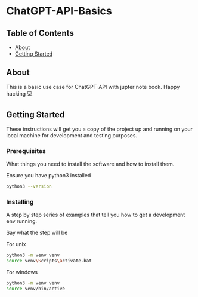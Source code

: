 # ChatGPT-API-Basics

## Table of Contents

- [About](#about)
- [Getting Started](#getting_started)

## About <a name = "about"></a>

This is a basic use case for ChatGPT-API with jupter note book. Happy hacking 💻

## Getting Started <a name = "getting_started"></a>

These instructions will get you a copy of the project up and running on your local machine for development and testing purposes. 

### Prerequisites

What things you need to install the software and how to install them.

Ensure you have python3 installed
```sh
python3 --version
```


### Installing

A step by step series of examples that tell you how to get a development env running.

Say what the step will be

For unix
```sh
python3 -m venv venv
source venv\Scripts\activate.bat
```

For windows
```bash
python3 -m venv venv
source venv/bin/active
```
